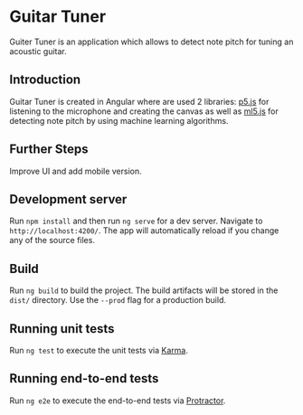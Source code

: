 # Guitar Tuner

Guiter Tuner is an application which allows to detect note pitch for tuning an acoustic guitar.

## Introduction
Guitar Tuner is created in Angular where are used 2 libraries: [p5.js](https://p5js.org) for listening to the microphone and creating the canvas as well as [ml5.js](https://ml5js.org) for detecting note pitch by using machine learning algorithms.

## Further Steps
Improve UI and add mobile version.

## Development server

Run `npm install` and then run `ng serve` for a dev server. Navigate to `http://localhost:4200/`. The app will automatically reload if you change any of the source files.

## Build

Run `ng build` to build the project. The build artifacts will be stored in the `dist/` directory. Use the `--prod` flag for a production build.

## Running unit tests

Run `ng test` to execute the unit tests via [Karma](https://karma-runner.github.io).

## Running end-to-end tests

Run `ng e2e` to execute the end-to-end tests via [Protractor](http://www.protractortest.org/).

